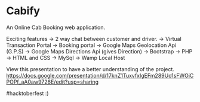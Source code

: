 # Cabify
An Online Cab Booking web application.

Exciting features -> 2 way chat between customer and driver. -> Virtual Transaction Portal -> Booking portal -> Google Maps Geolocation Api (G.P.S) -> Google Maps Directions Api (gives Direction) -> Bootstrap -> PHP -> HTML and CSS -> MySql -> Wamp Local Host

View this presentation to have a better understanding of the project. https://docs.google.com/presentation/d/17knZ1TuxvfxIgEFm289Uo1sFWOiCPOPf_aA0aw9726E/edit?usp=sharing


#hacktoberfest :)
